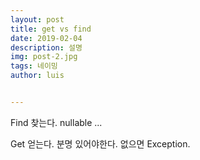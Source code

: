```yaml
---
layout: post
title: get vs find
date: 2019-02-04
description: 설명
img: post-2.jpg
tags: 네이밍
author: luis


---
```

Find
찾는다. nullable ...

Get
얻는다. 분명 있어야한다. 없으면 Exception.
